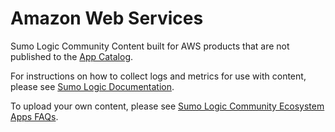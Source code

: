 # Amazon Web Services
Sumo Logic Community Content built for AWS products that are not published to the [App Catalog](https://help.sumologic.com/docs/integrations/).

For instructions on how to collect logs and metrics for use with content, please see [Sumo Logic Documentation](https://help.sumologic.com/docs/send-data/).

To upload your own content, please see [Sumo Logic Community Ecosystem Apps FAQs](https://help.sumologic.com/docs/integrations/community-ecosystem-apps/#faq).